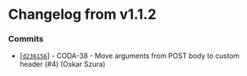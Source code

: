 # Changelog from v1.1.2
### Commits
* [[`d236156`](http://github.com/coda-it/cear/commit/d236156caa1857475038debd95fea89b579ae775)] - CODA-38 - Move arguments from POST body to custom header (#4) (Oskar Szura)